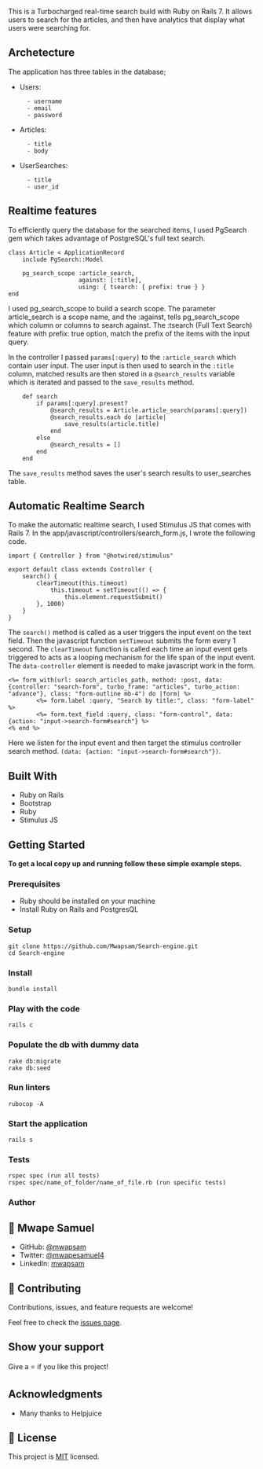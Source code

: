 This is a Turbocharged real-time search build with Ruby on Rails 7. It allows users to search for the articles, and then have analytics that display what users were searching for. 

## Archetecture
The application has three tables in the database; 
- Users:

        - username
        - email
        - password
        
- Articles:

        - title
        - body
        
- UserSearches:

        - title
        - user_id

## Realtime features
To efficiently query the database for the searched items, I used PgSearch gem which takes advantage of PostgreSQL's full text search.


    class Article < ApplicationRecord
        include PgSearch::Model

        pg_search_scope :article_search,
                        against: [:title],
                        using: { tsearch: { prefix: true } }
    end

I used pg_search_scope to build a search scope. The parameter article_search is a scope name, and the :against, tells pg_search_scope which column or columns to search against. The :tsearch (Full Text Search) feature with prefix: true  option, match the prefix of the items with the input query.

In the controller I passed `params[:query]` to the `:article_search` which contain user input. The user input is then used to search in the `:title` column, matched results are then stored in a `@search_results` variable which is iterated and passed to the `save_results` method. 

        def search
            if params[:query].present?
                @search_results = Article.article_search(params[:query])
                @search_results.each do |article|
                    save_results(article.title)
                end
            else
                @search_results = []
            end
        end
 
The `save_results` method saves the user's search results to user_searches table.

## Automatic Realtime Search
To make the automatic realtime search, I used Stimulus JS that comes with Rails 7. In the app/javascript/controllers/search_form.js, I wrote the following code.

    import { Controller } from "@hotwired/stimulus"

    export default class extends Controller {
        search() {
            clearTimeout(this.timeout)
                this.timeout = setTimeout(() => {
                    this.element.requestSubmit()
            }, 1000)
        }
    }

The `search()` method is called as a user triggers the input event on the text field. Then the javascript function `setTimeout` submits the form every 1 second. The `clearTimeout` function is called each time an input event gets triggered to acts as a looping mechanism for the life span of the input event. 
The `data-controller` element is needed to make javascript work in the form.

    <%= form_with(url: search_articles_path, method: :post, data: {controller: "search-form", turbo_frame: "articles", turbo_action: "advance"}, class: "form-outline mb-4") do |form| %>
            <%= form.label :query, "Search by title:", class: "form-label" %>
            <%= form.text_field :query, class: "form-control", data: {action: "input->search-form#search"} %>
    <% end %>

Here we listen for the input event and then target the stimulus controller search method. `(data: {action: "input->search-form#search"})`.



## Built With

- Ruby on Rails
- Bootstrap
- Ruby
- Stimulus JS


## Getting Started

**To get a local copy up and running follow these simple example steps.**

### Prerequisites
- Ruby should be installed on your machine
- Install Ruby on Rails and PostgresQL

### Setup
```
git clone https://github.com/Mwapsam/Search-engine.git
cd Search-engine
```
### Install
```
bundle install
```

### Play with the code
```
rails c
```

### Populate the db with dummy data
```
rake db:migrate
rake db:seed
```

### Run linters
```
rubocop -A
```

### Start the application
```
rails s
```

### Tests
```
rspec spec (run all tests)
rspec spec/name_of_folder/name_of_file.rb (run specific tests)
```

### Author

## 👤 Mwape Samuel

- GitHub: [@mwapsam](https://github.com/Mwapsam)
- Twitter: [@mwapesamuel4](https://twitter.com/mwapesamuel4)
- LinkedIn: [mwapsam](https://www.linkedin.com/in/mwapsam/)

## 🤝 Contributing

Contributions, issues, and feature requests are welcome!

Feel free to check the [issues page](../../issues/).

## Show your support

Give a ⭐️ if you like this project!

## Acknowledgments
- Many thanks to Helpjuice

## 📝 License

This project is [MIT](./MIT.md) licensed.
